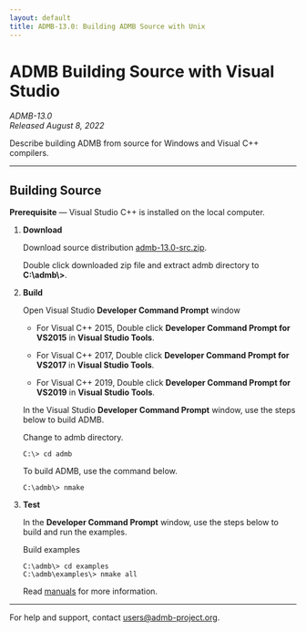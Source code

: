 ```yaml
---
layout: default
title: ADMB-13.0: Building ADMB Source with Unix
---
```


# ADMB Building Source with Visual Studio

*ADMB-13.0*  
*Released August 8, 2022*  

Describe building ADMB from source for Windows and Visual C++ compilers.

---

Building Source
---------------

**Prerequisite** &mdash; Visual Studio C++ is installed on the local computer.

1. **Download**

   Download source distribution [admb-13.0-src.zip](https://github.com/admb-project/admb/releases/download/admb-13.0/admb-13.0-src.zip).

   Double click downloaded zip file and extract admb directory to **C:\\admb\\>**.

2. **Build**

   Open Visual Studio **Developer Command Prompt** window

   * For Visual C++ 2015, Double click **Developer Command Prompt for VS2015** in **Visual Studio Tools**.

   * For Visual C++ 2017, Double click **Developer Command Prompt for VS2017** in **Visual Studio Tools**.

   * For Visual C++ 2019, Double click **Developer Command Prompt for VS2019** in **Visual Studio Tools**.

   In the Visual Studio **Developer Command Prompt** window, use the steps below to build ADMB.

   Change to admb directory.

   ```
   C:\> cd admb
   ```

   To build ADMB, use the command below.

   ```
   C:\admb\> nmake
   ```

3. **Test**

   In the **Developer Command Prompt** window, use the steps below to build and run the examples.

   Build examples

   ```
   C:\admb\> cd examples
   C:\admb\examples\> nmake all
   ```

   Read [manuals](http://www.admb-project.org/docs/manuals/) for more information.

---
For help and support, contact <users@admb-project.org>.
